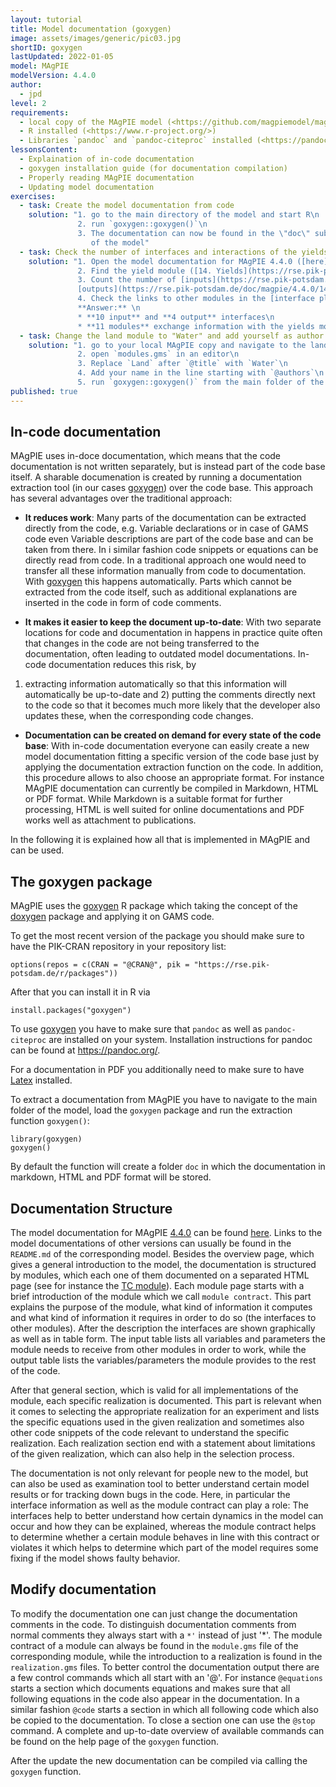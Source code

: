 ```yaml
---
layout: tutorial
title: Model documentation (goxygen)
image: assets/images/generic/pic03.jpg
shortID: goxygen
lastUpdated: 2022-01-05
model: MAgPIE
modelVersion: 4.4.0
author:
  - jpd
level: 2
requirements:
  - local copy of the MAgPIE model (<https://github.com/magpiemodel/magpie>)
  - R installed (<https://www.r-project.org/>)
  - Libraries `pandoc` and `pandoc-citeproc` installed (<https://pandoc.org>)
lessonsContent:
  - Explaination of in-code documentation
  - goxygen installation guide (for documentation compilation)
  - Properly reading MAgPIE documentation
  - Updating model documentation
exercises:
  - task: Create the model documentation from code
    solution: "1. go to the main directory of the model and start R\n
               2. run `goxygen::goxygen()`\n
               3. The documentation can now be found in the \"doc\" sub-folder
                  of the model"
  - task: Check the number of interfaces and interactions of the yields module in MAgPIE 4.4.0
    solution: "1. Open the model documentation for MAgPIE 4.4.0 ([here](https://rse.pik-potsdam.de/doc/magpie/4.4.0))\n
               2. Find the yield module ([14. Yields](https://rse.pik-potsdam.de/doc/magpie/4.4.0/14_yields.htm))\n
               3. Count the number of [inputs](https://rse.pik-potsdam.de/doc/magpie/4.4.0/14_yields.htm#input) and
               [outputs](https://rse.pik-potsdam.de/doc/magpie/4.4.0/14_yields.htm#output) to the model\n
               4. Check the links to other modules in the [interface plot](https://rse.pik-potsdam.de/doc/magpie/4.4.0/14_yields.htm#interfaces)\n\n
               **Answer:** \n
               * **10 input** and **4 output** interfaces\n
               * **11 modules** exchange information with the yields module"
  - task: Change the land module to "Water" and add yourself as author
    solution: "1. go to your local MAgPIE copy and navigate to the land module @ `modules/10_land`\n
               2. open `modules.gms` in an editor\n
               3. Replace `Land` after `@title` with `Water`\n
               4. Add your name in the line starting with `@authors`\n
               5. run `goxygen::goxygen()` from the main folder of the model"
published: true
---
```


## In-code documentation
MAgPIE uses in-doce documentation, which means that the code documentation is
not written separately, but is instead part of the code base itself. A sharable
documenation is created by running a documentation extraction tool (in our cases
[goxygen]) over the code base.
This approach has several advantages over the traditional approach:

* **It reduces work**: Many parts of the documentation can be extracted directly
from the code, e.g. Variable declarations or in case of GAMS code even Variable
descriptions are part of the code base and can be taken from there. In i similar
fashion code snippets or equations can be directly read from code. In a traditional
approach one would need to transfer all these information manually from code to
documentation. With [goxygen] this happens automatically.
Parts which cannot be extracted from the code itself, such as additional
explanations are inserted in the code in form of code comments.

* **It makes it easier to keep the document up-to-date**: With two separate
locations for code and documentation in happens in practice quite often that
changes in the code are not being transferred to the documentation, often leading
to outdated model documentations. In-code documentation reduces this risk, by
1) extracting information automatically so that this information will automatically
  be up-to-date and 2) putting the comments directly next to the code so that
  it becomes much more likely that the developer also updates these, when the
  corresponding code changes.

* **Documentation can be created on demand for every state of the code base**:
With in-code documentation everyone can easily create a new model documentation
fitting a specific version of the code base just by applying the documentation
extraction function on the code. In addition, this procedure allows to also
choose an appropriate format. For instance MAgPIE documentation can currently
be compiled in Markdown, HTML or PDF format. While Markdown is a suitable format
for further processing, HTML is well suited for online documentations and PDF
works well as attachment to publications.

In the following it is explained how all that is implemented in MAgPIE and
can be used.

## The goxygen package

MAgPIE uses the [goxygen] R package which taking the concept of the
[doxygen](https://www.doxygen.nl) package and applying it on GAMS code.

To get the most recent version of the package you should make sure
to have the PIK-CRAN repository in your repository list:

```
options(repos = c(CRAN = "@CRAN@", pik = "https://rse.pik-potsdam.de/r/packages"))
```

After that you can install it in R via

```
install.packages("goxygen")
```

To use [goxygen] you have to make sure that `pandoc` as well as `pandoc-citeproc`
are installed on your system. Installation instructions for pandoc can be found
at <https://pandoc.org/>.

For a documentation in PDF you additionally need to make sure to have
[Latex](https://www.latex-project.org/) installed.

To extract a documentation from MAgPIE you have to navigate to the main folder
of the model, load the `goxygen` package and run the extraction function
`goxygen()`:

```
library(goxygen)
goxygen()
```
By default the function will create a folder `doc` in which the documentation
in markdown, HTML and PDF format will be stored.

## Documentation Structure
The model documentation for MAgPIE [4.4.0](https://rse.pik-potsdam.de/doc/magpie/4.4.0)
can be found [here](https://rse.pik-potsdam.de/doc/magpie/4.4.0).
Links to the model documentations of other versions can usually be found in the
`README.md` of the corresponding model.
Besides the overview page, which gives a general introduction to the model, the
documentation is structured by modules, which each one of them documented on a
separated HTML page (see for instance the [TC module](https://rse.pik-potsdam.de/doc/magpie/4.4.0/13_tc.htm)).
Each module page starts with a brief introduction of the module which we call
`module contract`. This part explains the purpose of the module, what kind of
information it computes and what kind of information it requires in order to do so
(the interfaces to other modules). After the description the interfaces are shown
graphically as well as in table form. The input table lists all variables and
parameters the module needs to receive from other modules in order to work,
while the output table lists the variables/parameters the module provides to
the rest of the code.

After that general section, which is valid for all implementations of the module,
each specific realization is documented. This part is relevant when it comes to
selecting the appropriate realization for an experiment and lists the specific
equations used in the given realization and sometimes also other code snippets
of the code relevant to understand the specific realization. Each realization
section end with a statement about limitations of the given realization, which
can also help in the selection process.

The documentation is not only relevant for people new to the model, but can also
be used as examination tool to better understand certain model results or for
tracking down bugs in the code. Here, in particular the interface information as
well as the module contract can play a role: The interfaces help to better understand
how certain dynamics in the model can occur and how they can be explained, whereas
the module contract helps to determine whether a certain module behaves in line
with this contract or violates it which helps to determine which part of the model
requires some fixing if the model shows faulty behavior.


## Modify documentation

To modify the documentation one can just change the documentation comments in
the code. To distinguish documentation comments from normal comments they
always start with a `*'` instead of just '*'.
The module contract of a module can always be found in the `module.gms` file
of the corresponding module, while the introduction to a realization is found in
the `realization.gms` files.
To better control the documentation output there are a few control commands
which all start with an '@'. For instance `@equations` starts a section which
documents equations and makes sure that all following equations in the code
also appear in the documentation. In a similar fashion `@code` starts a section
in which all following code which also be copied to the documentation. To close
a section one can use the `@stop` command.
A complete and up-to-date overview of available commands can be found on the
help page of the `goxygen` function.

After the update the new documentation can be compiled via calling the
`goxygen` function.


[goxygen]:https://github.com/pik-piam/goxygen
